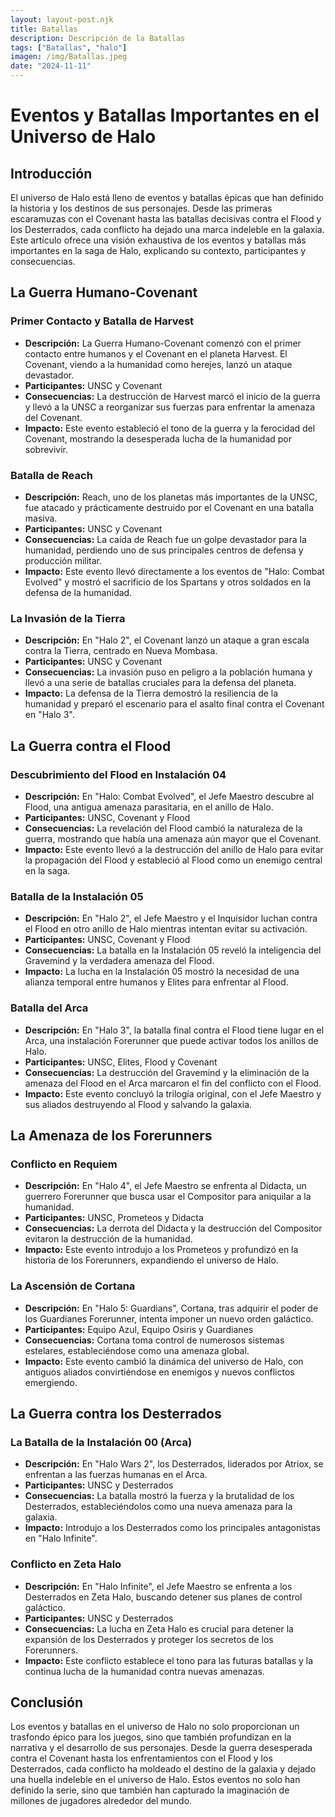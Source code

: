 ```yaml
---
layout: layout-post.njk
title: Batallas
description: Descripción de la Batallas
tags: ["Batallas", "halo"]
imagen: /img/Batallas.jpeg
date: "2024-11-11"
---
```


# Eventos y Batallas Importantes en el Universo de Halo

## Introducción

El universo de Halo está lleno de eventos y batallas épicas que han definido la historia y los destinos de sus personajes. Desde las primeras escaramuzas con el Covenant hasta las batallas decisivas contra el Flood y los Desterrados, cada conflicto ha dejado una marca indeleble en la galaxia. Este artículo ofrece una visión exhaustiva de los eventos y batallas más importantes en la saga de Halo, explicando su contexto, participantes y consecuencias.

## La Guerra Humano-Covenant

### Primer Contacto y Batalla de Harvest

- **Descripción:** La Guerra Humano-Covenant comenzó con el primer contacto entre humanos y el Covenant en el planeta Harvest. El Covenant, viendo a la humanidad como herejes, lanzó un ataque devastador.
- **Participantes:** UNSC y Covenant
- **Consecuencias:** La destrucción de Harvest marcó el inicio de la guerra y llevó a la UNSC a reorganizar sus fuerzas para enfrentar la amenaza del Covenant.
- **Impacto:** Este evento estableció el tono de la guerra y la ferocidad del Covenant, mostrando la desesperada lucha de la humanidad por sobrevivir.

### Batalla de Reach

- **Descripción:** Reach, uno de los planetas más importantes de la UNSC, fue atacado y prácticamente destruido por el Covenant en una batalla masiva.
- **Participantes:** UNSC y Covenant
- **Consecuencias:** La caída de Reach fue un golpe devastador para la humanidad, perdiendo uno de sus principales centros de defensa y producción militar.
- **Impacto:** Este evento llevó directamente a los eventos de "Halo: Combat Evolved" y mostró el sacrificio de los Spartans y otros soldados en la defensa de la humanidad.

### La Invasión de la Tierra

- **Descripción:** En "Halo 2", el Covenant lanzó un ataque a gran escala contra la Tierra, centrado en Nueva Mombasa.
- **Participantes:** UNSC y Covenant
- **Consecuencias:** La invasión puso en peligro a la población humana y llevó a una serie de batallas cruciales para la defensa del planeta.
- **Impacto:** La defensa de la Tierra demostró la resiliencia de la humanidad y preparó el escenario para el asalto final contra el Covenant en "Halo 3".

## La Guerra contra el Flood

### Descubrimiento del Flood en Instalación 04

- **Descripción:** En "Halo: Combat Evolved", el Jefe Maestro descubre al Flood, una antigua amenaza parasitaria, en el anillo de Halo.
- **Participantes:** UNSC, Covenant y Flood
- **Consecuencias:** La revelación del Flood cambió la naturaleza de la guerra, mostrando que había una amenaza aún mayor que el Covenant.
- **Impacto:** Este evento llevó a la destrucción del anillo de Halo para evitar la propagación del Flood y estableció al Flood como un enemigo central en la saga.

### Batalla de la Instalación 05

- **Descripción:** En "Halo 2", el Jefe Maestro y el Inquisidor luchan contra el Flood en otro anillo de Halo mientras intentan evitar su activación.
- **Participantes:** UNSC, Covenant y Flood
- **Consecuencias:** La batalla en la Instalación 05 reveló la inteligencia del Gravemind y la verdadera amenaza del Flood.
- **Impacto:** La lucha en la Instalación 05 mostró la necesidad de una alianza temporal entre humanos y Elites para enfrentar al Flood.

### Batalla del Arca

- **Descripción:** En "Halo 3", la batalla final contra el Flood tiene lugar en el Arca, una instalación Forerunner que puede activar todos los anillos de Halo.
- **Participantes:** UNSC, Elites, Flood y Covenant
- **Consecuencias:** La destrucción del Gravemind y la eliminación de la amenaza del Flood en el Arca marcaron el fin del conflicto con el Flood.
- **Impacto:** Este evento concluyó la trilogía original, con el Jefe Maestro y sus aliados destruyendo al Flood y salvando la galaxia.

## La Amenaza de los Forerunners

### Conflicto en Requiem

- **Descripción:** En "Halo 4", el Jefe Maestro se enfrenta al Didacta, un guerrero Forerunner que busca usar el Compositor para aniquilar a la humanidad.
- **Participantes:** UNSC, Prometeos y Didacta
- **Consecuencias:** La derrota del Didacta y la destrucción del Compositor evitaron la destrucción de la humanidad.
- **Impacto:** Este evento introdujo a los Prometeos y profundizó en la historia de los Forerunners, expandiendo el universo de Halo.

### La Ascensión de Cortana

- **Descripción:** En "Halo 5: Guardians", Cortana, tras adquirir el poder de los Guardianes Forerunner, intenta imponer un nuevo orden galáctico.
- **Participantes:** Equipo Azul, Equipo Osiris y Guardianes
- **Consecuencias:** Cortana toma control de numerosos sistemas estelares, estableciéndose como una amenaza global.
- **Impacto:** Este evento cambió la dinámica del universo de Halo, con antiguos aliados convirtiéndose en enemigos y nuevos conflictos emergiendo.

## La Guerra contra los Desterrados

### La Batalla de la Instalación 00 (Arca)

- **Descripción:** En "Halo Wars 2", los Desterrados, liderados por Atriox, se enfrentan a las fuerzas humanas en el Arca.
- **Participantes:** UNSC y Desterrados
- **Consecuencias:** La batalla mostró la fuerza y la brutalidad de los Desterrados, estableciéndolos como una nueva amenaza para la galaxia.
- **Impacto:** Introdujo a los Desterrados como los principales antagonistas en "Halo Infinite".

### Conflicto en Zeta Halo

- **Descripción:** En "Halo Infinite", el Jefe Maestro se enfrenta a los Desterrados en Zeta Halo, buscando detener sus planes de control galáctico.
- **Participantes:** UNSC y Desterrados
- **Consecuencias:** La lucha en Zeta Halo es crucial para detener la expansión de los Desterrados y proteger los secretos de los Forerunners.
- **Impacto:** Este conflicto establece el tono para las futuras batallas y la continua lucha de la humanidad contra nuevas amenazas.

## Conclusión

Los eventos y batallas en el universo de Halo no solo proporcionan un trasfondo épico para los juegos, sino que también profundizan en la narrativa y el desarrollo de sus personajes. Desde la guerra desesperada contra el Covenant hasta los enfrentamientos con el Flood y los Desterrados, cada conflicto ha moldeado el destino de la galaxia y dejado una huella indeleble en el universo de Halo. Estos eventos no solo han definido la serie, sino que también han capturado la imaginación de millones de jugadores alrededor del mundo.

